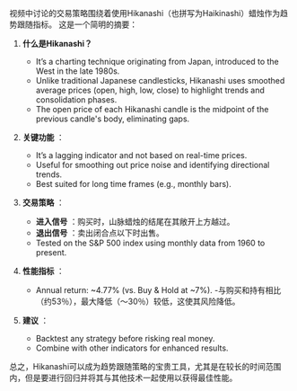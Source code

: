 视频中讨论的交易策略围绕着使用Hikanashi（也拼写为Haikinashi）蜡烛作为趋势跟随指标。 这是一个简明的摘要：

1. **什么是Hikanashi？**   
   - It’s a charting technique originating from Japan, introduced to the West in the late 1980s.
   - Unlike traditional Japanese candlesticks, Hikanashi uses smoothed average prices (open, high, low, close) to highlight trends and consolidation phases.
   - The open price of each Hikanashi candle is the midpoint of the previous candle's body, eliminating gaps.

2. **关键功能** ：
   - It’s a lagging indicator and not based on real-time prices.
   - Useful for smoothing out price noise and identifying directional trends.
   - Best suited for long time frames (e.g., monthly bars).

3. **交易策略** ：
   - **进入信号** ：购买时，山脉蜡烛的结尾在其敞开上方越过。
   - **退出信号** ：卖出闭合点以下时出售。
   - Tested on the S&P 500 index using monthly data from 1960 to present.

4. **性能指标** ：
   - Annual return: ~4.77% (vs. Buy & Hold at ~7%).
   -与购买和持有相比（约53％），最大降低（〜30％）较低，这使其风险降低。

5. **建议** ：
   - Backtest any strategy before risking real money.
   - Combine with other indicators for enhanced results.

总之，Hikanashi可以成为趋势跟随策略的宝贵工具，尤其是在较长的时间范围内，但是要进行回归并将其与其他技术一起使用以获得最佳性能。